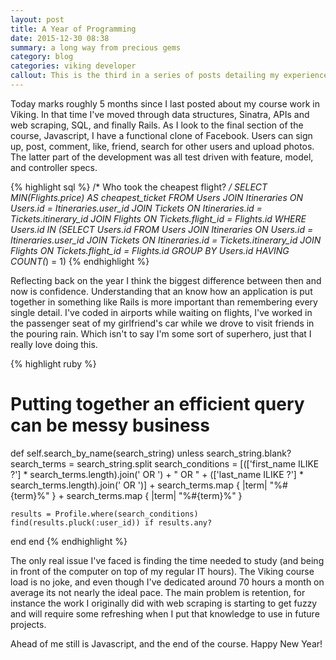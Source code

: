 ```yaml
---
layout: post
title: A Year of Programming
date: 2015-12-30 08:38
summary: a long way from precious gems
category: blog
categories: viking developer
callout: This is the third in a series of posts detailing my experience in the [Viking Code School](/blog/2015/06/02/puts(hello-world!)/)
---
```


Today marks roughly 5 months since I last posted about my course work in Viking.  In that time I've moved through data structures, Sinatra, APIs and web scraping, SQL, and finally Rails.  As I look to  the final section of the course, Javascript, I have a functional clone of Facebook.  Users can sign up, post, comment, like, friend, search for other users and upload photos.  The latter part of the development was all test driven with feature, model, and controller specs.

{% highlight sql %}
/* Who took the cheapest flight? */
SELECT MIN(Flights.price) AS cheapest_ticket
FROM Users JOIN Itineraries ON Users.id = Itineraries.user_id
           JOIN Tickets ON Itineraries.id = Tickets.itinerary_id
           JOIN Flights ON Tickets.flight_id = Flights.id
WHERE Users.id IN 
(SELECT Users.id
   FROM Users JOIN Itineraries ON Users.id = Itineraries.user_id
              JOIN Tickets ON Itineraries.id = Tickets.itinerary_id
              JOIN Flights ON Tickets.flight_id = Flights.id
   GROUP BY Users.id
   HAVING COUNT(*) = 1)
{% endhighlight %}

Reflecting back on the year I think the biggest difference between then and now is confidence.  Understanding that an know how an application is put together in something like Rails is more important than remembering every single detail.  I've coded in airports while waiting on flights, I've worked in the passenger seat of my girlfriend's car while we drove to visit friends in the pouring rain.  Which isn't to say I'm some sort of superhero, just that I really love doing this.

{% highlight ruby %}
# Putting together an efficient query can be messy business
def self.search_by_name(search_string)
  unless search_string.blank?
    search_terms = search_string.split
    search_conditions = [(['first_name ILIKE ?'] * 
                        search_terms.length).join(' OR ') + " OR " +
                        (['last_name ILIKE ?'] * 
                        search_terms.length).join(' OR ')] + 
                        search_terms.map { |term| "%#{term}%" } +
                        search_terms.map { |term| "%#{term}%" }

    results = Profile.where(search_conditions)
    find(results.pluck(:user_id)) if results.any?
  end
end
{% endhighlight %}

The only real issue I've faced is finding the time needed to study (and being in front of the computer on top of my regular IT hours).  The Viking course load is no joke, and even though I've dedicated around 70 hours a month on average its not nearly the ideal pace.  The main problem is retention, for instance the work I originally did with web scraping is starting to get fuzzy and will require some refreshing when I put that knowledge to use in future projects.

Ahead of me still is Javascript, and the end of the course.  Happy New Year!